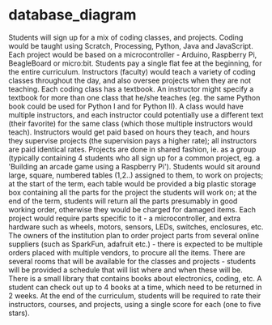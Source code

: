 # database_diagram
Students will sign up for a mix of coding classes, and projects. Coding would be taught using Scratch, Processing, Python, Java and JavaScript. Each project would be based on a microcontroller - Arduino, Raspberry Pi, BeagleBoard or micro:bit. Students pay a single flat fee at the beginning, for the entire curriculum.
Instructors (faculty) would teach a variety of coding classes throughout the day, and also oversee projects when they are not teaching. Each coding class has a textbook. An instructor might specify a textbook for more than one class that he/she teaches (eg. the same Python book could be used for Python I and for Python II). A class would have multiple instructors, and each instructor could potentially use a different text (their favorite) for the same class (which those multiple instructors would teach).
Instructors would get paid based on hours they teach, and hours they supervise projects (the supervision pays a higher rate); all instructors are paid identical rates.
Projects are done in shared fashion, ie. as a group (typically containing 4 students who all sign up for a common project, eg. a 'Building an arcade game using a Raspberry Pi'). Students would sit around large, square, numbered tables (1,2..) assigned to them, to work on projects; at the start of the term, each table would be provided a big plastic storage box containing all the parts for the project the students will work on; at the end of the term, students will return all the parts presumably in good working order, otherwise they would be charged for damaged items.
Each project would require parts specific to it - a microcontroller, and extra hardware such as wheels, motors, sensors, LEDs, switches, enclosures, etc. The owners of the institution plan to order project parts from several online suppliers (such as SparkFun, adafruit etc.) - there is expected to be multiple orders placed with multiple vendors, to procure all the items.
There are several rooms that will be available for the classes and projects - students will be provided a schedule that will list where and when these will be.
There is a small library that contains books about electronics, coding, etc. A student can check out up to 4 books at a time, which need to be returned in 2 weeks.
At the end of the curriculum, students will be required to rate their instructors, courses, and projects, using a single score for each (one to five stars).
